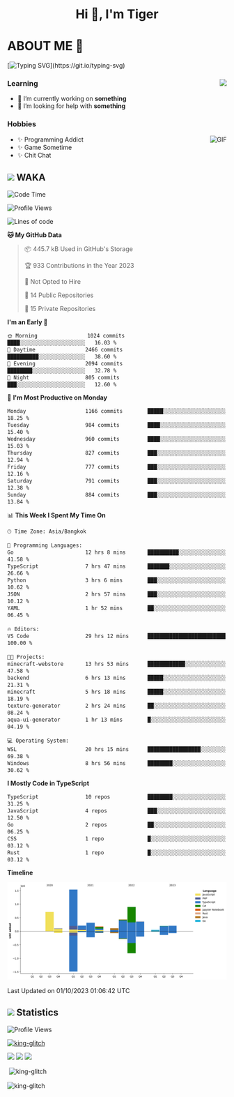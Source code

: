 <h1 align="center">Hi 👋, I'm Tiger</h1>




# ABOUT ME 💬

[![Typing SVG](https://readme-typing-svg.herokuapp.com?color=22F771&vCenter=true&lines=A+perssionate+developer+from+nowhere.)](https://git.io/typing-svg)

<div>
 <img align="right" src="https://spotify-github-profile.vercel.app/api/view?uid=12129734423&cover_image=false&theme=default&bar_color=22d016&bar_color_cover=true" />
 <h3>Learning</h3>
 
 <ul>
  <li>🔭 I’m currently working on <b>something</b></li>
  <li>🤝 I’m looking for help with <b>something</b></li>
 </ul>
 
</div>
<div>
 <h3>Hobbies</h3>
 <img align="right" height="475px"  alt="GIF" src="https://i.pinimg.com/originals/1f/b7/db/1fb7dbee557e5ed509f7517da8a84d58.gif" />
 <ul>
  <li>✨ Programming Addict</li>
  <li>✨ Game Sometime</li>
  <li>✨ Chit Chat</li>
 </ul>
 
</div>



## <img height="40" src="https://raw.githubusercontent.com/innng/innng/master/assets/kyubey.gif"/> WAKA

<!--START_SECTION:waka-->
![Code Time](http://img.shields.io/badge/Code%20Time-1%2C567%20hrs%2030%20mins-blue)

![Profile Views](http://img.shields.io/badge/Profile%20Views-6-blue)

![Lines of code](https://img.shields.io/badge/From%20Hello%20World%20I%27ve%20Written-5.3%20million%20lines%20of%20code-blue)

**🐱 My GitHub Data** 

> 📦 445.7 kB Used in GitHub's Storage 
 > 
> 🏆 933 Contributions in the Year 2023
 > 
> 🚫 Not Opted to Hire
 > 
> 📜 14 Public Repositories 
 > 
> 🔑 15 Private Repositories 
 > 
**I'm an Early 🐤** 

```text
🌞 Morning                1024 commits        ████░░░░░░░░░░░░░░░░░░░░░   16.03 % 
🌆 Daytime                2466 commits        ██████████░░░░░░░░░░░░░░░   38.60 % 
🌃 Evening                2094 commits        ████████░░░░░░░░░░░░░░░░░   32.78 % 
🌙 Night                  805 commits         ███░░░░░░░░░░░░░░░░░░░░░░   12.60 % 
```
📅 **I'm Most Productive on Monday** 

```text
Monday                   1166 commits        █████░░░░░░░░░░░░░░░░░░░░   18.25 % 
Tuesday                  984 commits         ████░░░░░░░░░░░░░░░░░░░░░   15.40 % 
Wednesday                960 commits         ████░░░░░░░░░░░░░░░░░░░░░   15.03 % 
Thursday                 827 commits         ███░░░░░░░░░░░░░░░░░░░░░░   12.94 % 
Friday                   777 commits         ███░░░░░░░░░░░░░░░░░░░░░░   12.16 % 
Saturday                 791 commits         ███░░░░░░░░░░░░░░░░░░░░░░   12.38 % 
Sunday                   884 commits         ███░░░░░░░░░░░░░░░░░░░░░░   13.84 % 
```


📊 **This Week I Spent My Time On** 

```text
🕑︎ Time Zone: Asia/Bangkok

💬 Programming Languages: 
Go                       12 hrs 8 mins       ██████████░░░░░░░░░░░░░░░   41.58 % 
TypeScript               7 hrs 47 mins       ███████░░░░░░░░░░░░░░░░░░   26.66 % 
Python                   3 hrs 6 mins        ███░░░░░░░░░░░░░░░░░░░░░░   10.62 % 
JSON                     2 hrs 57 mins       ███░░░░░░░░░░░░░░░░░░░░░░   10.12 % 
YAML                     1 hr 52 mins        ██░░░░░░░░░░░░░░░░░░░░░░░   06.45 % 

🔥 Editors: 
VS Code                  29 hrs 12 mins      █████████████████████████   100.00 % 

🐱‍💻 Projects: 
minecraft-webstore       13 hrs 53 mins      ████████████░░░░░░░░░░░░░   47.58 % 
backend                  6 hrs 13 mins       █████░░░░░░░░░░░░░░░░░░░░   21.31 % 
minecraft                5 hrs 18 mins       █████░░░░░░░░░░░░░░░░░░░░   18.19 % 
texture-generator        2 hrs 24 mins       ██░░░░░░░░░░░░░░░░░░░░░░░   08.24 % 
aqua-ui-generator        1 hr 13 mins        █░░░░░░░░░░░░░░░░░░░░░░░░   04.19 % 

💻 Operating System: 
WSL                      20 hrs 15 mins      █████████████████░░░░░░░░   69.38 % 
Windows                  8 hrs 56 mins       ████████░░░░░░░░░░░░░░░░░   30.62 % 
```

**I Mostly Code in TypeScript** 

```text
TypeScript               10 repos            ████████░░░░░░░░░░░░░░░░░   31.25 % 
JavaScript               4 repos             ███░░░░░░░░░░░░░░░░░░░░░░   12.50 % 
Go                       2 repos             ██░░░░░░░░░░░░░░░░░░░░░░░   06.25 % 
CSS                      1 repo              █░░░░░░░░░░░░░░░░░░░░░░░░   03.12 % 
Rust                     1 repo              █░░░░░░░░░░░░░░░░░░░░░░░░   03.12 % 
```



**Timeline**

![Lines of Code chart](https://raw.githubusercontent.com/king-glitch/king-glitch/main/assets/bar_graph.png)


 Last Updated on 01/10/2023 01:06:42 UTC
<!--END_SECTION:waka-->
## <img height="40" src="https://raw.githubusercontent.com/innng/innng/master/assets/kyubey.gif"/> Statistics
![Profile Views](https://komarev.com/ghpvc/?username=king-glitch)  

<p align="left"> 
 <a href="https://github.com/ryo-ma/github-profile-trophy">
  <img src="https://github-profile-trophy.vercel.app/?username=king-glitch&theme=dracula" alt="king-glitch" />
 </a> </p>

![](https://github-profile-summary-cards.vercel.app/api/cards/profile-details?username=king-glitch&theme=dracula)
![](https://github-profile-summary-cards.vercel.app/api/cards/stats?username=king-glitch&theme=dracula) 
![](https://github-profile-summary-cards.vercel.app/api/cards/productive-time?username=king-glitch&theme=dracula)


<p>&nbsp;<img align="center" src="https://github-readme-stats.vercel.app/api?username=king-glitch&theme=dracula" alt="king-glitch" /></p>

<p><img align="center" src="https://github-readme-streak-stats.herokuapp.com/?user=king-glitch&theme=dracula" alt="king-glitch" /></p>

